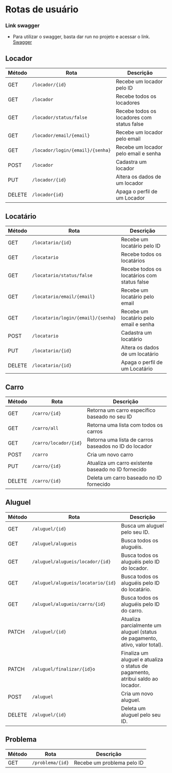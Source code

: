 # Rotas de usuário

### Link swagger
 - Para utilizar o swagger, basta dar run no projeto e acessar o link.
[Swagger](http://localhost:8080/swagger-ui/index.html#/)
## Locador 
| Método | Rota                       | Descrição                                                          |
| ------ | -------------------------- | ------------------------------------------------------------------ |
| GET   | `/locador/{id}`                   | Recebe um locador pelo ID                                             |
| GET   | `/locador`                   | Recebe todos os locadores                                           |
| GET   | `/locador/status/false`                   | Recebe todos os locadores com status false                         |
| GET   | `/locador/email/{email}`                   | Recebe um locador pelo email                                       |
| GET   | `/locador/login/{email}/{senha}`                   | Recebe um locador pelo email e senha                                       |
| POST  | `/locador`                   | Cadastra um locador                                           |
| PUT  | `/locador/{id}`                   | Altera os dados de um locador                                           |
| DELETE  | `/locador{id}`                   | Apaga o perfil de um Locador                                        |

## Locatário
| Método | Rota                       | Descrição                                                          |
| ------ | -------------------------- | ------------------------------------------------------------------ |
| GET   | `/locatario/{id}`                   | Recebe um locatário pelo ID                                       |
| GET   | `/locatario`                   | Recebe todos os locatários                                           |
| GET   | `/locatario/status/false`                   | Recebe todos os locatários com status false              |
| GET   | `/locatario/email/{email}`                   | Recebe um locatário pelo email                                       |
| GET   | `/locatario/login/{email}/{senha}`                   | Recebe um locatário pelo email e senha
| POST  | `/locatario`                   | Cadastra um locatário                                           |
| PUT  | `/locatario/{id}`                   | Altera os dados de um locatário                                           |
| DELETE  | `/locatario/{id}`                   | Apaga o perfil de um Locatário                                        |

## Carro
| Método | Rota                       | Descrição                                                          |
| ------ | -------------------------- | ------------------------------------------------------------------ |
| GET   | `/carro/{id}`                   | Retorna um carro específico baseado no seu ID                                     |
| GET   | `/carro/all`                   | Retorna uma lista com todos os carros|
| GET  | `/carro/locador/{id}`                   |  Retorna uma lista de carros baseados no ID do locador                                           |
| POST   | `/carro`                   | Cria um novo carro                                           |
| PUT   | `/carro/{id}`                   | Atualiza um carro existente baseado no ID fornecido            |
| DELETE   | `/carro/{id}`                   | Deleta um carro baseado no ID fornecido                                       |

## Aluguel
| Método | Rota                       | Descrição                                                          |
| ------ | -------------------------- | ------------------------------------------------------------------ |
| GET   | `/aluguel/{id}	`               | Busca um aluguel pelo seu ID. |
| GET   | `/aluguel/alugueis`            | Busca todos os aluguéis.|
| GET  | `/aluguel/alugueis/locador/{id}` |  Busca todos os aluguéis pelo ID do locador. |
| GET   | `/aluguel/alugueis/locatario/{id}` | Busca todos os aluguéis pelo ID do locatário. |
| GET   | `/aluguel/alugueis/carro/{id}` | Busca todos os aluguéis pelo ID do carro.           |
| PATCH   | `/aluguel/{id}	`               | Atualiza parcialmente um aluguel (status de pagamento, ativo, valor total). |
| PATCH   | `/aluguel/finalizar/{id}o` | Finaliza um aluguel e atualiza o status de pagamento, atribui saldo ao locador. |
| POST   | `/aluguel`                  | Cria um novo aluguel.   |
| DELETE   | `/aluguel/{id}	`          |Deleta um aluguel pelo seu ID. |

## Problema
| Método | Rota                       | Descrição                                                          |
| ------ | -------------------------- | ------------------------------------------------------------------ |
| GET   | `/problema/{id}`                   | Recebe um problema pelo ID                                       |
